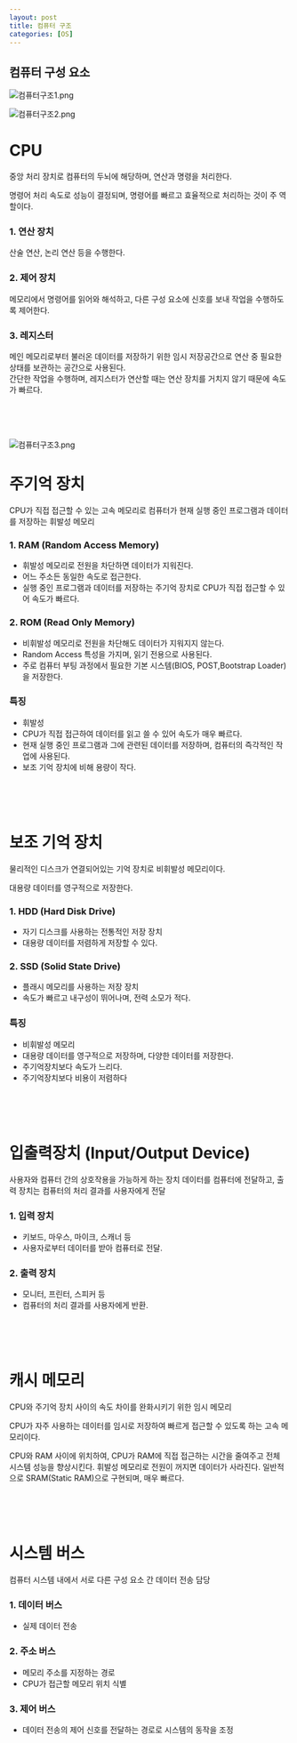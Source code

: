 ```yaml
---
layout: post
title: 컴퓨터 구조
categories: [OS]
---
```



## 컴퓨터 구성 요소
![컴퓨터구조1.png](https://github.com/user-attachments/assets/7e34d405-388b-40e3-b088-ee3b4ed7791d)



![컴퓨터구조2.png](https://github.com/user-attachments/assets/08838f2f-7c2f-4ddb-afb4-6f4450542be5)


# CPU
중앙 처리 장치로 컴퓨터의 두뇌에 해당하며, 연산과 명령을 처리한다.  

명령어 처리 속도로 성능이 결정되며, 명령어를 빠르고 효율적으로 처리하는 것이 주 역할이다.

### 1. 연산 장치
산술 연산, 논리 연산 등을 수행한다.

### 2. 제어 장치
메모리에서 명령어를 읽어와 해석하고, 다른 구성 요소에 신호를 보내 작업을 수행하도록 제어한다.

### 3. 레지스터
메인 메모리로부터 불러온 데이터를 저장하기 위한 임시 저장공간으로 연산 중 필요한 상태를 보관하는 공간으로 사용된다.   
간단한 작업을 수행하며, 레지스터가 연산할 때는 연산 장치를 거치지 않기 때문에 속도가 빠르다.


<br><br><br>

![컴퓨터구조3.png](https://github.com/user-attachments/assets/f166e622-07cc-4d36-aecc-be20b837f4b6)

# 주기억 장치
CPU가 직접 접근할 수 있는 고속 메모리로 컴퓨터가 현재 실행 중인 프로그램과 데이터를 저장하는 휘발성 메모리

### 1. RAM (Random Access Memory)
- 휘발성 메모리로 전원을 차단하면 데이터가 지워진다.
- 어느 주소든 동일한 속도로 접근한다.
- 실행 중인 프로그램과 데이터를 저장하는 주기억 장치로 CPU가 직접 접근할 수 있어 속도가 빠르다.

### 2. ROM (Read Only Memory)
- 비휘발성 메모리로 전원을 차단해도 데이터가 지워지지 않는다. 
- Random Access 특성을 가지며, 읽기 전용으로 사용된다.
- 주로 컴퓨터 부팅 과정에서 필요한 기본 시스템(BIOS, POST,Bootstrap Loader)을 저장한다. 


### 특징
- 휘발성
- CPU가 직접 접근하여 데이터를 읽고 쓸 수 있어 속도가 매우 빠르다.
- 현재 실행 중인 프로그램과 그에 관련된 데이터를 저장하며, 컴퓨터의 즉각적인 작업에 사용된다.
- 보조 기억 장치에 비해 용량이 작다.


<br><br><br>

# 보조 기억 장치
물리적인 디스크가 연결되어있는 기억 장치로 비휘발성 메모리이다.  

대용량 데이터를 영구적으로 저장한다.

### 1. HDD (Hard Disk Drive)
- 자기 디스크를 사용하는 전통적인 저장 장치
- 대용량 데이터를 저렴하게 저장할 수 있다.

### 2. SSD (Solid State Drive)
- 플래시 메모리를 사용하는 저장 장치
- 속도가 빠르고 내구성이 뛰어나며, 전력 소모가 적다.


### 특징
- 비휘발성 메모리
- 대용량 데이터를 영구적으로 저장하며, 다양한 데이터를 저장한다.
- 주기억장치보다 속도가 느리다.
- 주기억장치보다 비용이 저렴하다


<br><br><br>


# 입출력장치 (Input/Output Device)
사용자와 컴퓨터 간의 상호작용을 가능하게 하는 장치
데이터를 컴퓨터에 전달하고, 출력 장치는 컴퓨터의 처리 결과를 사용자에게 전달

### 1. 입력 장치
- 키보드, 마우스, 마이크, 스캐너 등 
- 사용자로부터 데이터를 받아 컴퓨터로 전달.
### 2. 출력 장치
- 모니터, 프린터, 스피커 등
- 컴퓨터의 처리 결과를 사용자에게 반환.


<br><br><br>

# 캐시 메모리
CPU와 주기억 장치 사이의 속도 차이를 완화시키기 위한 임시 메모리  

CPU가 자주 사용하는 데이터를 임시로 저장하여 빠르게 접근할 수 있도록 하는 고속 메모리이다.

CPU와 RAM 사이에 위치하여, CPU가 RAM에 직접 접근하는 시간을 줄여주고 전체 시스템 성능을 향상시킨다.
휘발성 메모리로 전원이 꺼지면 데이터가 사라진다.
일반적으로 SRAM(Static RAM)으로 구현되며, 매우 빠르다.

<br><br>
<br>

# 시스템 버스
컴퓨터 시스템 내에서 서로 다른 구성 요소 간 데이터 전송 담당
### 1. 데이터 버스
- 실제 데이터 전송

### 2. 주소 버스
- 메모리 주소를 지정하는 경로
- CPU가 접근할 메모리 위치 식별

### 3. 제어 버스
- 데이터 전송의 제어 신호를 전달하는 경로로 시스템의 동작을 조정

